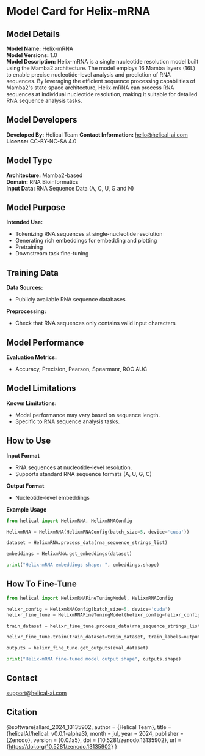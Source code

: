 # Model Card for Helix-mRNA

## Model Details

**Model Name:** Helix-mRNA  
**Model Versions:** 1.0  
**Model Description:** Helix-mRNA is a single nucleotide resolution model built using the Mamba2 architecture. The model employs 16 Mamba layers (16L) to enable precise nucleotide-level analysis and prediction of RNA sequences. By leveraging the efficient sequence processing capabilities of Mamba2's state space architecture, Helix-mRNA can process RNA sequences at individual nucleotide resolution, making it suitable for detailed RNA sequence analysis tasks.

## Model Developers

**Developed By:** Helical Team 
**Contact Information:** hello@helical-ai.com
**License:** CC-BY-NC-SA 4.0 

## Model Type

**Architecture:** Mamba2-based  
**Domain:** RNA Bioinformatics  
**Input Data:** RNA Sequence Data (A, C, U, G and N)

## Model Purpose

**Intended Use:**  
- Tokenizing RNA sequences at single-nucleotide resolution
- Generating rich embeddings for embedding and plotting
- Pretraining
- Downstream task fine-tuning

## Training Data

**Data Sources:**  
- Publicly available RNA sequence databases

<!-- **Data Volume:**  
- 1TB of raw DNA/RNA sequence data -->

**Preprocessing:**  
- Check that RNA sequences only contains valid input characters

## Model Performance

**Evaluation Metrics:**  
- Accuracy, Precision, Pearson, Spearmanr, ROC AUC

<!-- **Performance Benchmarks:**  
- Mutation Detection: Precision 0.95, Recall 0.93
- Gene Prediction: Precision 0.90, Recall 0.88

**Testing Data:**  
- Held-out subset of the training dataset
- Additional external validation datasets -->

<!-- ## Ethical Considerations

**Bias and Fairness:**  
- Ensured diverse representation of species and sequence types in the training data
- Ongoing evaluation for any biases, particularly those that may impact underrepresented species

**Privacy:**  
- All training data sourced from public databases with appropriate usage permissions
- No use of private or sensitive genetic data without explicit consent

**Mitigations:**  
- Regular audits of model outputs to detect and correct biases
- Collaboration with ethicists and domain experts to ensure responsible use -->

## Model Limitations

**Known Limitations:**  
- Model performance may vary based on sequence length.
- Specific to RNA sequence analysis tasks.

<!-- **Future Improvements:**  
- Continuous integration of new data sources
- Enhancements in model architecture to better handle rare variants -->

## How to Use

**Input Format** 
- RNA sequences at nucleotide-level resolution.
- Supports standard RNA sequence formats (A, U, G, C)

**Output Format** 
- Nucleotide-level embeddings

**Example Usage**
```python
from helical import HelixmRNA, HelixmRNAConfig

HelixmRNA = HelixmRNA(HelixmRNAConfig(batch_size=5, device='cuda'))

dataset = HelixmRNA.process_data(rna_sequence_strings_list)

embeddings = HelixmRNA.get_embeddings(dataset)

print("Helix-mRNA embeddings shape: ", embeddings.shape)
```

## How To Fine-Tune

```python
from helical import HelixmRNAFineTuningModel, HelixmRNAConfig

helixr_config = HelixmRNAConfig(batch_size=5, device='cuda')
helixr_fine_tune = HelixmRNAFineTuningModel(helixr_config=helixr_config, fine_tuning_head='regression', output_size=1)

train_dataset = helixr_fine_tune.process_data(rna_sequence_strings_list)

helixr_fine_tune.train(train_dataset=train_dataset, train_labels=output_labels)

outputs = helixr_fine_tune.get_outputs(eval_dataset)

print("Helix-mRNA fine-tuned model output shape", outputs.shape)
```


<!-- ## Developers -->

## Contact
support@helical-ai.com

## Citation
@software{allard_2024_13135902,
  author       = {Helical Team},
  title        = {helicalAI/helical: v0.0.1-alpha3},
  month        = jul,
  year         = 2024,
  publisher    = {Zenodo},
  version      = {0.0.1a5},
  doi          = {10.5281/zenodo.13135902},
  url          = {https://doi.org/10.5281/zenodo.13135902}
}